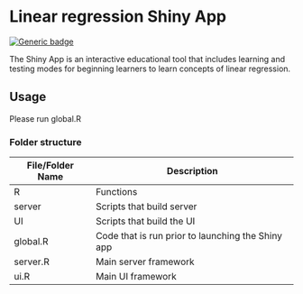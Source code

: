 
<!-- README.md is generated from README.Rmd. Please edit that file -->

# Linear regression Shiny App

<!-- badges: start -->

[![Generic
badge](https://img.shields.io/badge/Open%20Source-Yes-green.svg)](https://github.com/gui33627/LR_Shinyapp)
<!-- badges: end -->

The Shiny App is an interactive educational tool that includes learning
and testing modes for beginning learners to learn concepts of linear
regression.

## Usage

Please run global.R

### Folder structure

| File/Folder Name | Description                                       |
|------------------|---------------------------------------------------|
| R                | Functions                                         |
| server           | Scripts that build server                         |
| UI               | Scripts that build the UI                         |
| global.R         | Code that is run prior to launching the Shiny app |
| server.R         | Main server framework                             |
| ui.R             | Main UI framework                                 |
